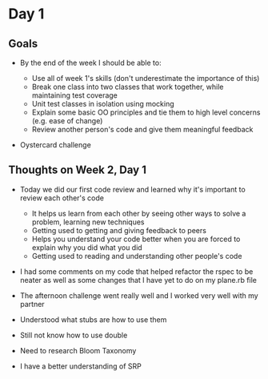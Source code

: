 # Day 1

## Goals
  * By the end of the week I should be able to:

    * Use all of week 1's skills (don't underestimate the importance of this)
    * Break one class into two classes that work together, while maintaining test coverage
    * Unit test classes in isolation using mocking
    * Explain some basic OO principles and tie them to high level concerns (e.g. ease of change)
    * Review another person's code and give them meaningful feedback

  * Oystercard challenge


## Thoughts on Week 2, Day 1
  * Today we did our first code review and learned why it's important to review each other's code
    * It helps us learn from each other by seeing other ways to solve a problem, learning new techniques
    * Getting used to getting and giving feedback to peers
    * Helps you understand your code better when you are forced to explain why you did what you did
    * Getting used to reading and understanding other people's code

  * I had some comments on my code that helped refactor the rspec to be neater as well as some changes that I have yet to do on my plane.rb file
  * The afternoon challenge went really well and I worked very well with my partner
  * Understood what stubs are how to use them
  * Still not know how to use double
  * Need to research Bloom Taxonomy
  * I have a better understanding of SRP
